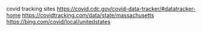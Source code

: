covid tracking sites
https://covid.cdc.gov/covid-data-tracker/#datatracker-home
https://covidtracking.com/data/state/massachusetts
https://bing.com/covid/local/unitedstates

